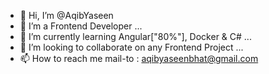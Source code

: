 - 👋 Hi, I’m @AqibYaseen
- 👀 I’m a Frontend Developer ...
- 🌱 I’m currently learning Angular["80%"], Docker & C# ...
- 💞️ I’m looking to collaborate on any Frontend Project ...
- 📫 How to reach me mail-to : aqibyaseenbhat@gmail.com

<!---
AqibYaseen/AqibYaseen is a ✨ special ✨ repository because its `README.md` (this file) appears on your GitHub profile.
You can click the Preview link to take a look at your changes.
--->
